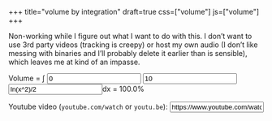 +++
title="volume by integration"
draft=true
css=["volume"]
js=["volume"]
+++

Non-working while I figure out what I want to do with this. I don’t want to use
3rd party videos (tracking is creepy) or host my own audio (I don’t like messing
with binaries and I’ll probably delete it earlier than is sensible), which
leaves me at kind of an impasse.

<div id="volume-input">
Volume = <span id="int">∫
<input type="number" id="bottom-limit-value" value="0">
<input type="number" id="top-limit-value" value="10">
</span><input type="text" id="formula-input" value="ln(x^2)/2"></input>dx
= <span id="integration-result">100.0%</span>
</div>

Youtube video (`youtube.com/watch` or `youtu.be`): <input id="yt-input" value="https://www.youtube.com/watch?v=dQw4w9WgXcQ">

<div id=video"></div>
